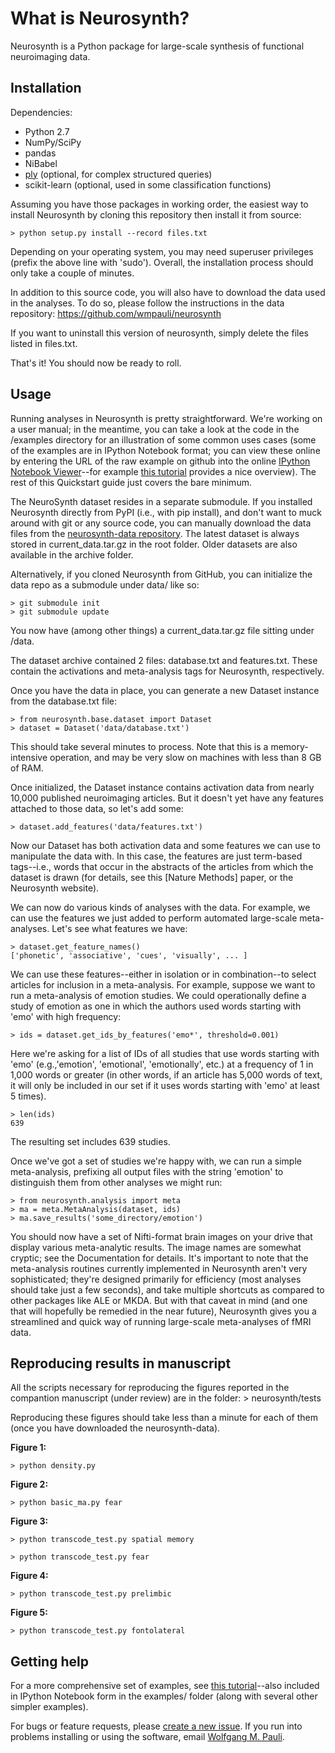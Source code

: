 
# What is Neurosynth?

Neurosynth is a Python package for large-scale synthesis of functional neuroimaging data.

## Installation

Dependencies:

* Python 2.7
* NumPy/SciPy
* pandas
* NiBabel
* [ply](http://www.dabeaz.com/ply/) (optional, for complex structured queries)
* scikit-learn (optional, used in some classification functions)

Assuming you have those packages in working order, the easiest way to install Neurosynth by cloning this repository then install it from source:

	> python setup.py install --record files.txt

Depending on your operating system, you may need superuser privileges (prefix the above line with 'sudo'). Overall, the installation process should only take a couple of minutes.

In addition to this source code, you will also have to download the data used in the analyses.  To do so, please follow the instructions in the data repository: https://github.com/wmpauli/neurosynth

If you want to uninstall this version of neurosynth, simply delete the files listed in files.txt. 

That's it! You should now be ready to roll.


## Usage

Running analyses in Neurosynth is pretty straightforward. We're working on a user manual; in the meantime, you can take a look at the code in the /examples directory for an illustration of some common uses cases (some of the examples are in IPython Notebook format; you can view these online by entering the URL of the raw example on github into the online [IPython Notebook Viewer](http://nbviewer.ipython.org)--for example [this tutorial](http://nbviewer.ipython.org/urls/raw.github.com/neurosynth/neurosynth/master/examples/neurosynth_demo.ipynb) provides a nice overview). The rest of this Quickstart guide just covers the bare minimum.

The NeuroSynth dataset resides in a separate submodule. If you installed Neurosynth directly from PyPI (i.e., with pip install), and don't want to muck around with git or any source code, you can manually download the data files from the [neurosynth-data repository](http://github.com/neurosynth/neurosynth-data). The latest dataset is always stored in current_data.tar.gz in the root folder. Older datasets are also available in the archive folder.

Alternatively, if you cloned Neurosynth from GitHub, you can initialize the data repo as a submodule under data/ like so:

    > git submodule init
    > git submodule update

You now have (among other things) a current_data.tar.gz file sitting under /data.

The dataset archive contained 2 files: database.txt and features.txt. These contain the activations and meta-analysis tags for Neurosynth, respectively.

Once you have the data in place, you can generate a new Dataset instance from the database.txt file:

	> from neurosynth.base.dataset import Dataset
	> dataset = Dataset('data/database.txt')

This should take several minutes to process. Note that this is a memory-intensive operation, and may be very slow on machines with less than 8 GB of RAM.

Once initialized, the Dataset instance contains activation data from nearly 10,000 published neuroimaging articles. But it doesn't yet have any features attached to those data, so let's add some:

	> dataset.add_features('data/features.txt')

Now our Dataset has both activation data and some features we can use to manipulate the data with. In this case, the features are just term-based tags--i.e., words that occur in the abstracts of the articles from which the dataset is drawn (for details, see this [Nature Methods] paper, or the Neurosynth website).

We can now do various kinds of analyses with the data. For example, we can use the features we just added to perform automated large-scale meta-analyses. Let's see what features we have:

	> dataset.get_feature_names()
	['phonetic', 'associative', 'cues', 'visually', ... ]

We can use these features--either in isolation or in combination--to select articles for inclusion in a meta-analysis. For example, suppose we want to run a meta-analysis of emotion studies. We could operationally define a study of emotion as one in which the authors used words starting with 'emo' with high frequency:

	> ids = dataset.get_ids_by_features('emo*', threshold=0.001)

Here we're asking for a list of IDs of all studies that use words starting with 'emo' (e.g.,'emotion', 'emotional', 'emotionally', etc.) at a frequency of 1 in 1,000 words or greater (in other words, if an article has 5,000 words of text, it will only be included in our set if it uses words starting with 'emo' at least 5 times).

	> len(ids)
	639

The resulting set includes 639 studies.

Once we've got a set of studies we're happy with, we can run a simple meta-analysis, prefixing all output files with the string 'emotion' to distinguish them from other analyses we might run:

	> from neurosynth.analysis import meta
	> ma = meta.MetaAnalysis(dataset, ids)
	> ma.save_results('some_directory/emotion')

You should now have a set of Nifti-format brain images on your drive that display various meta-analytic results. The image names are somewhat cryptic; see the Documentation for details. It's important to note that the meta-analysis routines currently implemented in Neurosynth aren't very sophisticated; they're designed primarily for efficiency (most analyses should take just a few seconds), and take multiple shortcuts as compared to other packages like ALE or MKDA. But with that caveat in mind (and one that will hopefully be remedied in the near future), Neurosynth gives you a streamlined and quick way of running large-scale meta-analyses of fMRI data.


## Reproducing results in manuscript

All the scripts necessary for reproducing the figures reported in the compantion manuscript (under review) are in the folder:
	> neurosynth/tests

Reproducing these figures should take less than a minute for each of them (once you have downloaded the neurosynth-data).

**Figure 1:**

	> python density.py

**Figure 2:**

	> python basic_ma.py fear

**Figure 3:**

	> python transcode_test.py spatial memory
	
	> python transcode_test.py fear

**Figure 4:**

	> python transcode_test.py prelimbic

**Figure 5:**

	> python transcode_test.py fontolateral
	
## Getting help

For a more comprehensive set of examples, see [this tutorial](http://nbviewer.ipython.org/urls/raw.github.com/neurosynth/neurosynth/master/examples/neurosynth_demo.ipynb)--also included in IPython Notebook form in the examples/ folder (along with several other simpler examples).

For bugs or feature requests, please [create a new issue](https://github.com/wmpauli/neurosynth/issues/new). If you run into problems installing or using the software, email [Wolfgang M. Pauli](mailto:Wolfgang.PauliL@microsoft.com).
